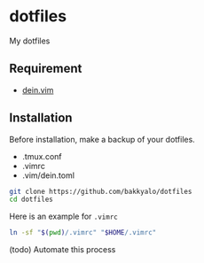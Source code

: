 # dotfiles

My dotfiles

## Requirement

- [dein.vim](https://github.com/Shougo/dein.vim)

## Installation

Before installation, make a backup of your dotfiles.

- .tmux.conf
- .vimrc
- .vim/dein.toml

```sh
git clone https://github.com/bakkyalo/dotfiles
cd dotfiles
```

Here is an example for `.vimrc`

```sh
ln -sf "$(pwd)/.vimrc" "$HOME/.vimrc"
```

(todo) Automate this process
